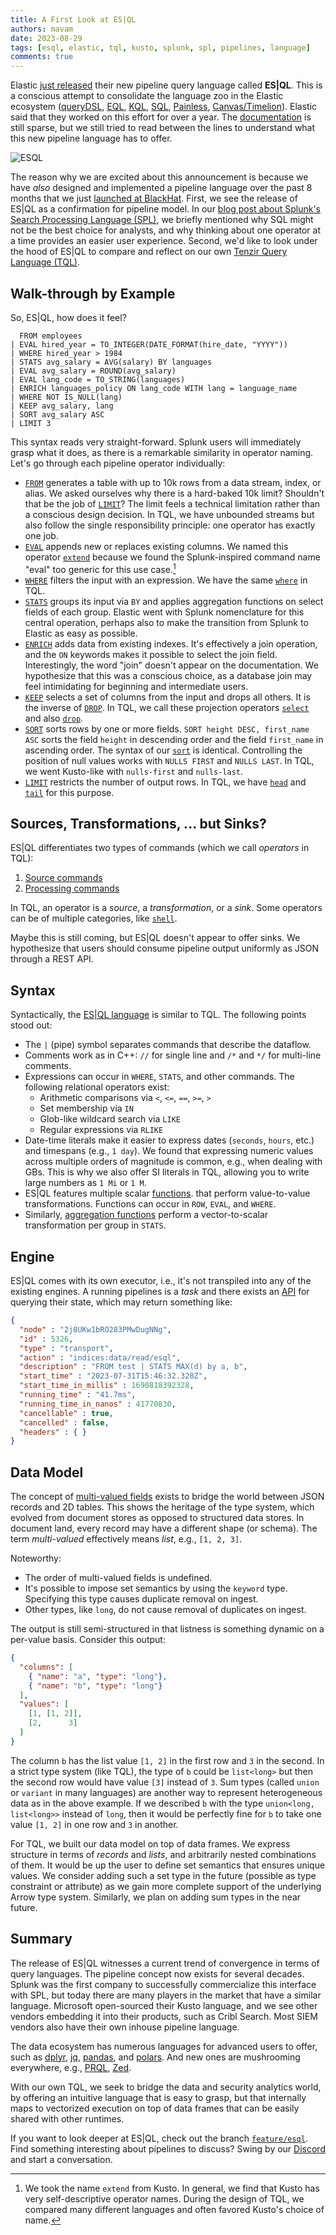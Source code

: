 ```yaml
---
title: A First Look at ES|QL
authors: mavam
date: 2023-08-29
tags: [esql, elastic, tql, kusto, splunk, spl, pipelines, language]
comments: true
---
```


Elastic [just released][esql-blog] their new pipeline query language called
**ES|QL**. This is a conscious attempt to consolidate the language zoo in the
Elastic ecosystem
([queryDSL](https://www.elastic.co/guide/en/elasticsearch/reference/current/query-dsl.html),
[EQL](https://www.elastic.co/guide/en/elasticsearch/reference/current/eql.html),
[KQL](https://www.elastic.co/guide/en/kibana/current/kuery-query.html),
[SQL](https://www.elastic.co/guide/en/elasticsearch/reference/current/xpack-sql.html),
[Painless](https://www.elastic.co/guide/en/elasticsearch/reference/current/modules-scripting-painless.html),
[Canvas/Timelion](https://www.elastic.co/guide/en/kibana/current/timelion.html)).
Elastic said that they worked on this effort for over a year. The
[documentation][esql-docs] is still sparse, but we still tried to read between
the lines to understand what this new pipeline language has to offer.

[esql-blog]: https://www.elastic.co/blog/elasticsearch-query-language-esql
[esql-docs]: https://esql-latest.docs-preview.app.elstc.co/guide/en/elasticsearch/reference/master/esql.html

![ESQL](esql.excalidraw.svg)

<!--truncate-->

The reason why we are excited about this announcement is because we have *also*
designed and implemented a pipeline language over the past 8 months that we just
[launched at BlackHat](/blog/introducing-tenzir-security-data-pipelines). First,
we see the release of ES|QL as a confirmation for pipeline model. In our [blog
post about Splunk's Search Processing Language
(SPL)](/blog/tenzir-for-splunk-users), we briefly mentioned why SQL might not be
the best choice for analysts, and why thinking about one operator at a time
provides an easier user experience. Second, we'd like to look under the hood of
ES|QL to compare and reflect on our own [Tenzir Query Language
(TQL)](/language).

## Walk-through by Example

So, ES|QL, how does it feel?

```
  FROM employees
| EVAL hired_year = TO_INTEGER(DATE_FORMAT(hire_date, "YYYY"))
| WHERE hired_year > 1984
| STATS avg_salary = AVG(salary) BY languages
| EVAL avg_salary = ROUND(avg_salary)
| EVAL lang_code = TO_STRING(languages)
| ENRICH languages_policy ON lang_code WITH lang = language_name
| WHERE NOT IS_NULL(lang)
| KEEP avg_salary, lang
| SORT avg_salary ASC
| LIMIT 3
```

This syntax reads very straight-forward. Splunk users will immediately grasp
what it does, as there is a remarkable similarity in operator naming. Let's go
through each pipeline operator individually:

- [`FROM`][esql-from] generates a table with up to 10k rows from a data stream,
  index, or alias. We asked ourselves why there is a hard-baked 10k limit?
  Shouldn't that be the job of [`LIMIT`][esql-limit]? The limit feels a
  technical limitation rather than a conscious design decision. In TQL, we have
  unbounded streams but also follow the single responsibility principle: one
  operator has exactly one job.
- [`EVAL`][esql-eval] appends new or replaces existing columns. We named this
  operator [`extend`](/operators/transformations/extend) because we found the
  Splunk-inspired command name "eval" too generic for this use case.[^1]
- [`WHERE`][esql-where] filters the input with an expression. We have the same
  [`where`](/operators/transformations/where) in TQL.
- [`STATS`][esql-stats] groups its input via `BY` and applies aggregation
  functions on select fields of each group.  Elastic went with Splunk
  nomenclature for this central operation, perhaps also to make the transition
  from Splunk to Elastic as easy as possible.
- [`ENRICH`][esql-enrich] adds data from existing indexes. It's effectively a
  join operation, and the `ON` keywords makes it possible to select the join
  field. Interestingly, the word "join" doesn't appear on the documentation. We
  hypothesize that this was a conscious choice, as a database join may feel
  intimidating for beginning and intermediate users.
- [`KEEP`][esql-keep] selects a set of columns from the input and drops all
  others. It is the inverse of [`DROP`][esql-drop]. In TQL, we call these
  projection operators [`select`](/operators/transformations/select) and also
  [`drop`](/operators/transformations/drop).
- [`SORT`][esql-sort]
  sorts rows by one or more fields. `SORT height DESC, first_name ASC` sorts the
  field `height` in descending order and the field `first_name` in ascending
  order. The syntax of our [`sort`](/operators/transformations/sort) is
  identical. Controlling the position of null values works with `NULLS FIRST`
  and `NULLS LAST`. In TQL, we went Kusto-like with `nulls-first` and
  `nulls-last`.
- [`LIMIT`][esql-limit] restricts the number of output rows. In TQL, we have
  [`head`](/operators/transformations/head) and
  [`tail`](/operators/transformations/tail) for this purpose.

[esql-from]: https://esql-latest.docs-preview.app.elstc.co/guide/en/elasticsearch/reference/master/esql-from.html
[esql-eval]: https://esql-latest.docs-preview.app.elstc.co/guide/en/elasticsearch/reference/master/esql-eval.html
[esql-where]: https://esql-latest.docs-preview.app.elstc.co/guide/en/elasticsearch/reference/master/esql-where.html
[esql-stats]: https://esql-latest.docs-preview.app.elstc.co/guide/en/elasticsearch/reference/master/esql-stats-by.html
[esql-enrich]: https://esql-latest.docs-preview.app.elstc.co/guide/en/elasticsearch/reference/master/esql-enrich.html
[esql-keep]: https://esql-latest.docs-preview.app.elstc.co/guide/en/elasticsearch/reference/master/esql-keep.html
[esql-drop]: https://esql-latest.docs-preview.app.elstc.co/guide/en/elasticsearch/reference/master/esql-drop.html
[esql-sort]: https://esql-latest.docs-preview.app.elstc.co/guide/en/elasticsearch/reference/master/esql-sort.html
[esql-limit]: https://esql-latest.docs-preview.app.elstc.co/guide/en/elasticsearch/reference/master/esql-limit.html
[^1]: We took the name `extend` from Kusto. In general, we find that Kusto has
    very self-descriptive operator names. During the design of TQL, we compared
    many different languages and often favored Kusto's choice of name.

## Sources, Transformations, ... but Sinks?

ES|QL differentiates two types of commands (which we call *operators* in TQL):

1. [Source commands](https://esql-latest.docs-preview.app.elstc.co/guide/en/elasticsearch/reference/master/esql-source-commands.html)
2. [Processing commands](https://esql-latest.docs-preview.app.elstc.co/guide/en/elasticsearch/reference/master/esql-processing-commands.html)

In TQL, an operator is a *source*, a *transformation*, or a *sink*. Some
operators can be of multiple categories, like
[`shell`](/operators/sources/shell).

Maybe this is still coming, but ES|QL doesn't appear to offer sinks. We
hypothesize that users should consume pipeline output uniformly as JSON through
a REST API.

## Syntax

Syntactically, the [ES|QL language][esql-syntax] is similar to TQL. The
following points stood out:

[esql-syntax]: https://esql-latest.docs-preview.app.elstc.co/guide/en/elasticsearch/reference/master/esql-syntax.html

- The `|` (pipe) symbol separates commands that describe the dataflow.
- Comments work as in C++: `//` for single line and `/*` and `*/` for multi-line
  comments.
- Expressions can occur in `WHERE`, `STATS`, and other commands. The following
  relational operators exist:
  - Arithmetic comparisons via `<`, `<=`, `==`, `>=`, `>`
  - Set membership via `IN`
  - Glob-like wildcard search via `LIKE`
  - Regular expressions via `RLIKE`
- Date-time literals make it easier to express dates (`seconds`, `hours`, etc.)
  and timespans (e.g., `1 day`). We found that expressing numeric values across
  multiple orders of magnitude is common, e.g., when dealing with GBs. This is
  why we also offer SI literals in TQL, allowing you to write large numbers as
  `1 Mi` or `1 M`.
- ES|QL features multiple scalar [functions][esql-funcs].
  that perform value-to-value transformations. Functions can occur in `ROW`,
  `EVAL`, and `WHERE`.
- Similarly, [aggregation functions][esql-agg-funcs] perform a vector-to-scalar
  transformation per group in `STATS`.

[esql-funcs]: https://esql-latest.docs-preview.app.elstc.co/guide/en/elasticsearch/reference/master/esql-functions.html
[esql-agg-funcs]: https://esql-latest.docs-preview.app.elstc.co/guide/en/elasticsearch/reference/master/esql-agg-functions.html

## Engine

ES|QL comes with its own executor, i.e., it's not transpiled into any of the
existing engines. A running pipelines is a *task* and there exists an
[API][esql-api] for querying their state, which may return something like:

[esql-api]: https://esql-latest.docs-preview.app.elstc.co/guide/en/elasticsearch/reference/master/esql-task-management.html

```json
{
  "node" : "2j8UKw1bRO283PMwDugNNg",
  "id" : 5326,
  "type" : "transport",
  "action" : "indices:data/read/esql",
  "description" : "FROM test | STATS MAX(d) by a, b",
  "start_time" : "2023-07-31T15:46:32.328Z",
  "start_time_in_millis" : 1690818392328,
  "running_time" : "41.7ms",
  "running_time_in_nanos" : 41770830,
  "cancellable" : true,
  "cancelled" : false,
  "headers" : { }
}
```

## Data Model

The concept of [multi-valued fields][esql-mv-fields] exists to bridge the world
between JSON records and 2D tables. This shows the heritage of the type system,
which evolved from document stores as opposed to structured data stores. In
document land, every record may have a different shape (or schema). The term
*multi-valued* effectively means *list*, e.g., `[1, 2, 3]`.

[esql-mv-fields]: https://esql-latest.docs-preview.app.elstc.co/guide/en/elasticsearch/reference/master/esql-multivalued-fields.html

Noteworthy:

- The order of multi-valued fields is undefined.
- It's possible to impose set semantics by using the `keyword` type. Specifying
  this type causes duplicate removal on ingest.
- Other types, like `long`, do not cause removal of duplicates on ingest.

The output is still semi-structured in that listness is something dynamic on a
per-value basis. Consider this output:

```json
{
  "columns": [
    { "name": "a", "type": "long"},
    { "name": "b", "type": "long"}
  ],
  "values": [
    [1, [1, 2]],
    [2,      3]
  ]
}
```

The column `b` has the list value `[1, 2]` in the first row and `3` in the
second. In a strict type system (like TQL), the type of `b` could be
`list<long>` but then the second row would have value `[3]` instead of `3`. Sum
types (called `union` or `variant` in many languages) are another way to
represent heterogeneous data as in the above example. If we described `b` with
the type `union<long, list<long>>` instead of `long`, then it would be perfectly
fine for `b` to take one value `[1, 2]` in one row and `3` in another.

For TQL, we built our data model on top of data frames. We express structure in
terms of *records* and *lists*, and arbitrarily nested combinations of them. It
would be up the user to define set semantics that ensures unique values. We
consider adding such a set type in the future (possible as type constraint or
attribute) as we gain more complete support of the underlying Arrow type system.
Similarly, we plan on adding sum types in the near future.

## Summary

The release of ES|QL witnesses a current trend of convergence in terms of query
languages. The pipeline concept now exists for several decades. Splunk was the
first company to successfully commercialize this interface with SPL, but today
there are many players in the market that have a similar language. Microsoft
open-sourced their Kusto language, and we see other vendors embedding it into
their products, such as Cribl Search. Most SIEM vendors also have their own
inhouse pipeline language.

The data ecosystem has numerous languages for advanced users to offer, such as
[dplyr](https://dplyr.tidyverse.org/), [jq](https://stedolan.github.io/jq/),
[pandas](https://pandas.pydata.org/), and [polars](https://www.pola.rs/). And
new ones are mushrooming everywhere, e.g., [PRQL](https://prql-lang.org/),
[Zed](https://zed.brimdata.io/).

With our own TQL, we seek to bridge the data and security analytics world, by
offering an intuitive language that is easy to grasp, but that internally maps
to vectorized execution on top of data frames that can be easily shared with other
runtimes.

If you want to look deeper at ES|QL, check out the branch
[`feature/esql`][esql-branch]. Find something interesting about pipelines to
discuss? Swing by our [Discord](/discord) and start a conversation.

[esql-branch]: https://github.com/elastic/elasticsearch/tree/feature/esql/x-pack/plugin/esql
